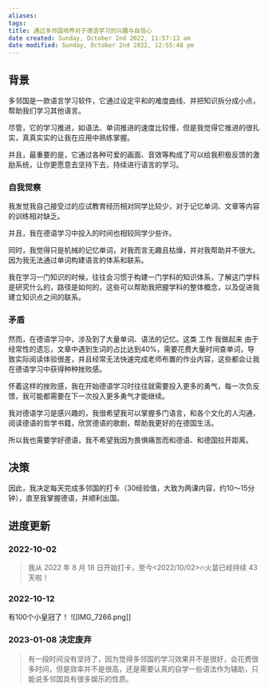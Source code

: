 ```yaml
---
aliases: 
tags: 
title: 通过多邻国培养对于德语学习的兴趣与自信心
date created: Sunday, October 2nd 2022, 11:57:13 am
date modified: Sunday, October 2nd 2022, 12:55:48 pm
---
```


## 背景

多邻国是一款语言学习软件，它通过设定平和的难度曲线、并把知识拆分成小点，帮助我们学习其他语言。

尽管，它的学习推进，如语法、单词推进的速度比较慢，但是我觉得它推进的很扎实，真真实实的让我在应用中熟练掌握。

并且，最重要的是，它通过各种可爱的画面、音效等构成了可以给我积极反馈的激励系统，让你更愿意去坚持下去，持续进行语言的学习。

### 自我觉察

我发觉我自己接受过的应试教育经历相对同学比较少，对于记忆单词、文章等内容的训练相对缺乏。

并且，我在德语学习中投入的时间也相较同学少些许。

同时，我觉得只是机械的记忆单词，对我而言无趣且枯燥，并对我帮助并不很大。因为我无法通过单词构建语言的体系和联系。

我在学习一门知识的时候，往往会习惯于构建一门学科的知识体系，了解这门学科是研究什么的，路径是如何的，这些可以帮助我把握学科的整体概念，以及促进我建立知识点之间的联系。

### 矛盾

然而，在德语学习中，涉及到了大量单词、语法的记忆。这类 工作 我做起来 由于经常性的遗忘，文章中遇到生词的占比达到40%，需要花费大量时间查单词，导致实际阅读体验很差，并且经常无法快速完成老师布置的作业内容，这些都会让我在德语学习中获得种种挫败感。

怀着这样的挫败感，我在开始德语学习时往往就需要投入更多的勇气，每一次负反馈，我可能都需要在下一次投入更多勇气才能继续。

我对德语学习是感兴趣的，我很希望我可以掌握多门语言，和各个文化的人沟通，阅读德语的哲学书籍，欣赏德语的歌剧，帮助我更好的在德国生活。

所以我也需要学好德语，我不希望我因为畏惧痛苦而和德语、和德国拉开距离。

## 决策

因此，我决定每天完成多邻国的打卡（30经验值，大致为两课内容，约10～15分钟），直至我掌握德语，并顺利出国。

## 进度更新

### 2022-10-02
> 我从 2022 年 8 月 18 日开始打卡，至今<2022/10/02>🔥火苗已经持续 43天啦！

### 2022-10-12
有100个小皇冠了！
![[IMG_7266.png]]

### 2023-01-08 决定废弃
> 有一段时间没有坚持了，因为觉得多邻国的学习效果并不是很好，会花费很多时间，但是效率并不是很高，还是需要认真的自学一些语法作为辅助，只能说多邻国具有很多娱乐的性质。
